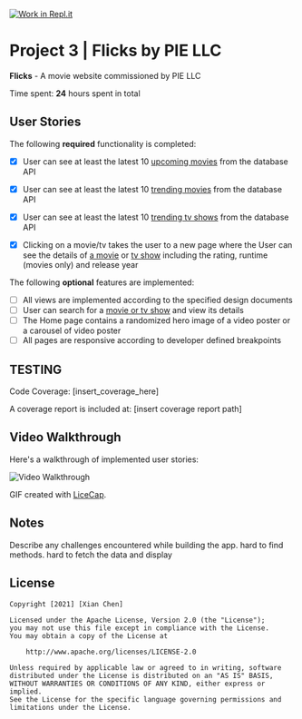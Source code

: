 [![Work in Repl.it](https://classroom.github.com/assets/work-in-replit-14baed9a392b3a25080506f3b7b6d57f295ec2978f6f33ec97e36a161684cbe9.svg)](https://classroom.github.com/online_ide?assignment_repo_id=4496679&assignment_repo_type=AssignmentRepo)
# Project 3 | **Flicks** by PIE LLC

**Flicks** - A movie website commissioned by PIE LLC

Time spent: **24** hours spent in total

## User Stories

The following **required** functionality is completed:

- [x] User can see at least the latest 10 [upcoming movies](https://developers.themoviedb.org/3/movies/get-upcoming) from the database API
- [x] User can see at least the latest 10 [trending movies](https://developers.themoviedb.org/3/trending/get-trending) from the database API
- [x] User can see at least the latest 10 [trending tv shows](https://developers.themoviedb.org/3/trending/get-trending) from the database API

- [x] Clicking on a movie/tv takes the user to a new page where the User can see the details of [a movie](https://developers.themoviedb.org/3/movies/get-movie-details) or [tv show](https://developers.themoviedb.org/3/tv/get-tv-details) including the rating, runtime (movies only) and release year

The following **optional** features are implemented:
- [ ] All views are implemented according to the specified design documents
- [ ] User can search for a [movie or tv show](https://developers.themoviedb.org/3/search/multi-search) and view its details
- [ ] The Home page contains a randomized hero image of a video poster or a carousel of video poster
- [ ] All pages are responsive according to developer defined breakpoints

## TESTING

Code Coverage: [insert_coverage_here]

A coverage report is included at: [insert coverage report path]

## Video Walkthrough

Here's a walkthrough of implemented user stories:

<img src='[insert_gif_source_here]' title='Video Walkthrough' alt='Video Walkthrough' />

GIF created with [LiceCap](http://www.cockos.com/licecap/).

## Notes

Describe any challenges encountered while building the app.
hard to find methods. hard to fetch the data and display

## License

    Copyright [2021] [Xian Chen]

    Licensed under the Apache License, Version 2.0 (the "License");
    you may not use this file except in compliance with the License.
    You may obtain a copy of the License at

        http://www.apache.org/licenses/LICENSE-2.0

    Unless required by applicable law or agreed to in writing, software
    distributed under the License is distributed on an "AS IS" BASIS,
    WITHOUT WARRANTIES OR CONDITIONS OF ANY KIND, either express or implied.
    See the License for the specific language governing permissions and
    limitations under the License.
